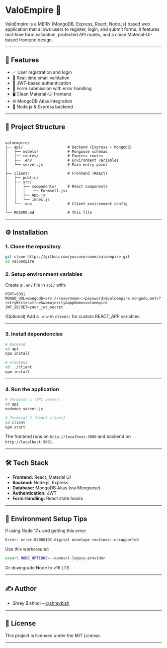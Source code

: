 # ValoEmpire 🎯

ValoEmpire is a MERN (MongoDB, Express, React, Node.js) based web application that allows users to register, login, and submit forms. It features real-time form validation, protected API routes, and a clean Material-UI-based frontend design.

---

## 🚀 Features

- ✅ User registration and login
- 📧 Real-time email validation
- 🔐 JWT-based authentication
- 🧾 Form submission with error handling
- 🖥️ Clean Material-UI frontend
- 🌐 MongoDB Atlas integration
- 🔄 Node.js & Express backend

---

## 📁 Project Structure

```

valoempire/
├── api/                    # Backend (Express + MongoDB)
│   ├── models/             # Mongoose schemas
│   ├── routes/             # Express routes
│   ├── .env                # Environment variables
│   └── server.js           # Main entry point
│
├── client/                 # Frontend (React)
│   ├── public/
│   ├── src/
│   │   ├── components/     # React components
│   │   │   └── Formsell.jsx
│   │   ├── App.js
│   │   └── index.js
│   └── .env                # Client environment config
│
└── README.md               # This file

````

---

## ⚙️ Installation

### 1. Clone the repository

```bash
git clone https://github.com/yourusername/valoempire.git
cd valoempire
````

### 2. Setup environment variables

Create a `.env` file in `api/` with:

```env
PORT=5001
MONGO_URL=mongodb+srv://<username>:<password>@valoempire.mongodb.net/?retryWrites=true&w=majority&appName=valoempire
JWT_SECRET=your_jwt_secret
```

(Optional) Add a `.env` in `client/` for custom REACT\_APP variables.

---

### 3. Install dependencies

```bash
# Backend
cd api
npm install

# Frontend
cd ../client
npm install
```

---

### 4. Run the application

```bash
# Terminal 1 (API server)
cd api
nodemon server.js

# Terminal 2 (React client)
cd client
npm start
```

The frontend runs on `http://localhost:3000` and backend on `http://localhost:5001`.

---

## 🛠 Tech Stack

* **Frontend:** React, Material UI
* **Backend:** Node.js, Express
* **Database:** MongoDB Atlas (via Mongoose)
* **Authentication:** JWT
* **Form Handling:** React state hooks

---

## 🔐 Environment Setup Tips

If using Node 17+ and getting this error:

```
Error: error:0308010C:digital envelope routines::unsupported
```

Use this workaround:

```bash
export NODE_OPTIONS=--openssl-legacy-provider
```

Or downgrade Node to v16 LTS.

---


## ✍️ Author

* Shrey Bishnoi – [@shreybish](https://github.com/shrey-Bish)

---

## 📄 License

This project is licensed under the MIT License.

---

```
